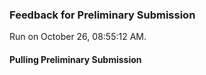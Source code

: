 ### Feedback for Preliminary Submission

Run on October 26, 08:55:12 AM.


#### Pulling Preliminary Submission

